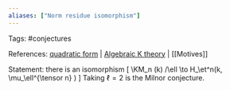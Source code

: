 ```yaml
---
aliases: ["Norm residue isomorphism"]
---
```


Tags: #conjectures

References: [quadratic form](quadratic%20form.md) | [Algebraic K theory](Algebraic%20K%20theory.md) | [[Motives]]

Statement: there is an isomorphism
\[
\KM_n (k) /\ell \to H_\et^n(k, \mu_\ell^{\tensor n} )
\]
Taking $\ell = 2$ is the Milnor conjecture.